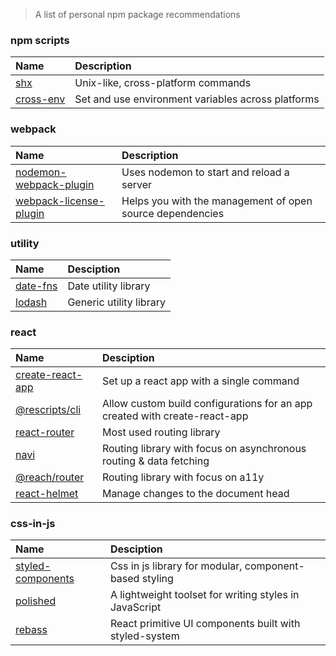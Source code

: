 > A list of personal npm package recommendations

### npm scripts

| Name | Description |
| :- | :- |
| [shx](https://github.com/shelljs/shx) | Unix-like, cross-platform commands |
| [cross-env](https://github.com/kentcdodds/cross-env) | Set and use environment variables across platforms |

### webpack

| Name | Description |
| :- | :- |
| [nodemon-webpack-plugin](https://github.com/Izhaki/nodemon-webpack-plugin) | Uses nodemon to start and reload a server |
| [webpack-license-plugin](https://github.com/codepunkt/webpack-license-plugin) | Helps you with the management of open source dependencies |

### utility

| Name | Desciption |
| :- | :- |
| [date-fns](https://github.com/date-fns/date-fns) | Date utility library |
| [lodash](https://github.com/lodash/lodash) | Generic utility library |

### react


| Name | Desciption |
| :- | :- |
| [create-react-app](https://github.com/facebook/create-react-app) | Set up a react app with a single command |
| [@rescripts/cli](https://github.com/harrysolovay/rescripts) | Allow custom build configurations for an app created with create-react-app |
| [react-router](https://github.com/ReactTraining/react-router) | Most used routing library |
| [navi](https://github.com/frontarm/navi) | Routing library with focus on asynchronous routing & data fetching |
| [@reach/router](https://github.com/reach/router) | Routing library with focus on a11y |
| [react-helmet](https://github.com/nfl/react-helmet) | Manage changes to the document head |

### css-in-js

| Name | Desciption |
| :- | :- |
| [styled-components](https://github.com/styled-components/styled-components) | Css in js library for modular, component-based styling |
| [polished](https://github.com/styled-components/polished) | A lightweight toolset for writing styles in JavaScript |
| [rebass](https://github.com/rebassjs/rebass) | React primitive UI components built with styled-system |
